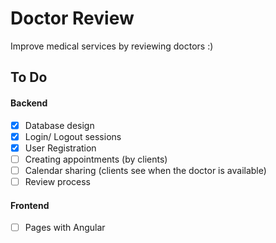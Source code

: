 # Doctor Review

Improve medical services by reviewing doctors :)

## To Do
#### Backend
- [x] Database design
- [x] Login/ Logout sessions
- [x] User Registration
- [ ] Creating appointments (by clients)
- [ ] Calendar sharing (clients see when the doctor is available)
- [ ] Review process

#### Frontend
- [ ] Pages with Angular
